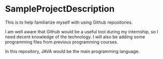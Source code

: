 # SampleProjectDescription
This is to help familiarize myself with using Github repositories.


I am well aware that Github would be a useful tool during my internship, so I need decent knowledge of the technology. I will also be adding some programming files from previous programming courses.

In this repository, JAVA would be the main programming language.
